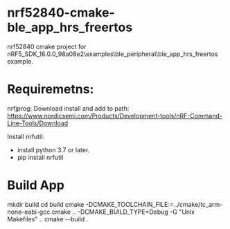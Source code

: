 # nrf52840-cmake-ble_app_hrs_freertos
nrf52840 cmake project for 
nRF5_SDK_16.0.0_98a08e2\examples\ble_peripheral\ble_app_hrs_freertos example.

# Requiremetns:
nrfjprog:
Download install and add to path:
https://www.nordicsemi.com/Products/Development-tools/nRF-Command-Line-Tools/Download

Install nrfutil:
- install python 3.7 or later.
- pip install nrfutil

# Build App
mkdir build
cd build 
cmake -DCMAKE_TOOLCHAIN_FILE:=../cmake/tc_arm-none-eabi-gcc.cmake .. -DCMAKE_BUILD_TYPE=Debug -G "Unix Makefiles" ..
cmake --build .
